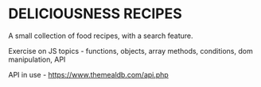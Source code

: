 # DELICIOUSNESS RECIPES

A small collection of food recipes, with a search feature.

Exercise on JS topics - functions, objects, array methods, conditions, dom manipulation, API

API in use - https://www.themealdb.com/api.php
